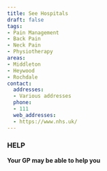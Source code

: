 ```yaml
---
title: See Hospitals
draft: false
tags:
- Pain Management
- Back Pain
- Neck Pain
- Physiotherapy
areas:
- Middleton
- Heywood
- Rochdale
contact:
  addresses:
  - Various addresses
  phone:
  - 111
  web_addresses:
  - https://www.nhs.uk/
---
```


### HELP
**Your GP may be able to help you**